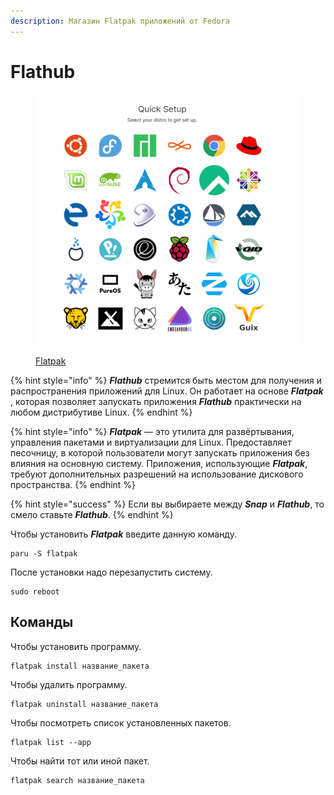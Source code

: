 ```yaml
---
description: Магазин Flatpak приложений от Fedora
---
```


# Flathub

<figure><img src="../../.gitbook/assets/image (2).png" alt=""><figcaption><p><a href="https://flatpak.org/setup/">Flatpak</a></p></figcaption></figure>

{% hint style="info" %}
_**Flathub**_ стремится быть местом для получения и распространения приложений для Linux. Он работает на основе _**Flatpak**_ , которая позволяет запускать приложения _**Flathub**_ практически на любом дистрибутиве Linux.
{% endhint %}

{% hint style="info" %}
_**Flatpak**_ — это утилита для развёртывания, управления пакетами и виртуализации для Linux. Предоставляет песочницу, в которой пользователи могут запускать приложения без влияния на основную систему. Приложения, использующие _**Flatpak**_, требуют дополнительных разрешений на использование дискового пространства.
{% endhint %}

{% hint style="success" %}
Если вы выбираете между _**Snap**_ и _**Flathub**_, то смело ставьте _**Flathub**_.
{% endhint %}

Чтобы установить _**Flatpak**_ введите данную команду.

```shell
paru -S flatpak
```

После установки надо перезапустить систему.

```shell
sudo reboot
```

## Команды

Чтобы установить программу.

```shell
flatpak install название_пакета
```

Чтобы удалить программу.

```shell
flatpak uninstall название_пакета
```

Чтобы  посмотреть список установленных пакетов.

```shell
flatpak list --app
```

Чтобы найти тот или иной пакет.

```shell
flatpak search название_пакета
```
